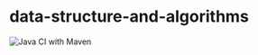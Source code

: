 # data-structure-and-algorithms

![Java CI with Maven](https://github.com/murugeshkumark/data-structure-and-algorithms/workflows/Java%20CI%20with%20Maven/badge.svg)
